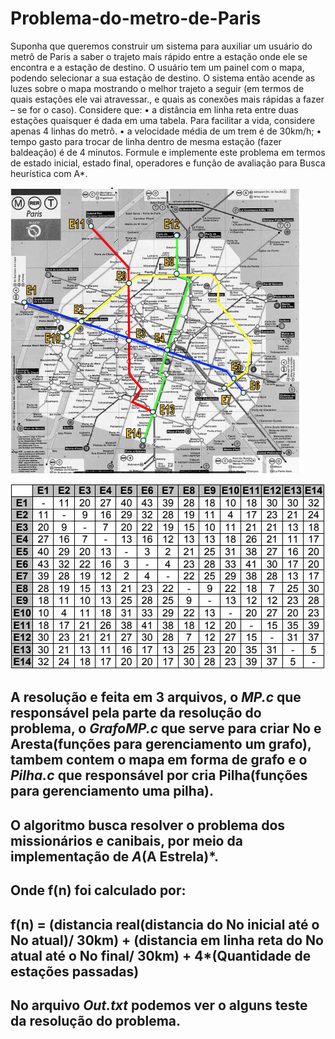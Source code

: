 ﻿# Problema-do-metro-de-Paris
 
Suponha que queremos construir um sistema para auxiliar um usuário do metrô de
Paris a saber o trajeto mais rápido entre a estação onde ele se encontra e a estação
de destino. O usuário tem um painel com o mapa, podendo selecionar a sua estação
de destino. O sistema então acende as luzes sobre o mapa mostrando o melhor trajeto
a seguir (em termos de quais estações ele vai atravessar., e quais as conexões mais
rápidas a fazer – se for o caso).
Considere que:
• a distância em linha reta entre duas estações quaisquer é dada em uma tabela.
Para facilitar a vida, considere apenas 4 linhas do metrô.
• a velocidade média de um trem é de 30km/h;
• tempo gasto para trocar de linha dentro de mesma estação (fazer baldeação) é de
4 minutos.
Formule e implemente este problema em termos de estado inicial, estado final,
operadores e função de avaliação para Busca heurística com A*.

![Screenshot](mapa.png)

![Screenshot](tabela.png)

## A resolução e feita em 3 arquivos, o ***MP.c*** que responsável pela parte da resolução do problema, o ***GrafoMP.c*** que serve para criar No e Aresta(funções para gerenciamento um grafo), tambem contem o mapa em forma de grafo e o ***Pilha.c*** que responsável por cria Pilha(funções para gerenciamento uma pilha).

## O algoritmo busca resolver o problema dos missionários e canibais, por meio da implementação de ***A*(A Estrela)***.

## Onde f(n) foi calculado por: 
## f(n) = (distancia real(distancia do No inicial até o No atual)/ 30km) + (distancia em linha reta do No  atual até o No final/ 30km) + 4*(Quantidade de estações passadas)

## No arquivo ***Out.txt*** podemos ver o alguns teste da resolução do problema.
